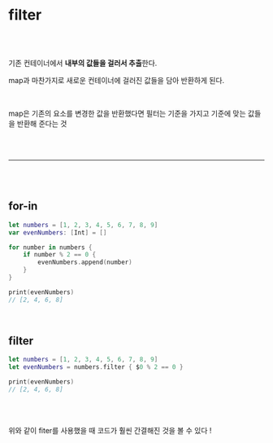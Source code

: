 # filter

<br><br>

기존 컨테이너에서 **내부의 값들을 걸러서 추출**한다.

map과 마찬가지로 새로운 컨테이너에 걸러진 값들을 담아 반환하게 된다.

<br>

map은 기존의 요소를 변경한 값을 반환했다면 필터는 기준을 가지고 기준에 맞는 값들을 반환해 준다는 것 

<br><br>

---

<br><br>

## for-in

```swift
let numbers = [1, 2, 3, 4, 5, 6, 7, 8, 9]
var evenNumbers: [Int] = []

for number in numbers {
    if number % 2 == 0 {
        evenNumbers.append(number)
    }
}

print(evenNumbers)
// [2, 4, 6, 8]
```

<br>

## filter

```swift
let numbers = [1, 2, 3, 4, 5, 6, 7, 8, 9]
let evenNumbers = numbers.filter { $0 % 2 == 0 }

print(evenNumbers)
// [2, 4, 6, 8]
```

<br><br>

위와 같이 fiter를 사용했을 때 코드가 훨씬 간결해진 것을 볼 수 있다 !